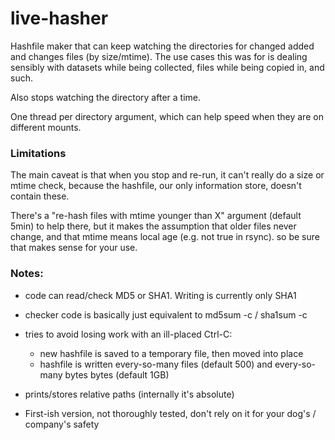 # live-hasher

Hashfile maker that can keep watching the directories for changed added and changes files (by size/mtime). 
The use cases this was for is dealing sensibly with datasets while being collected, files while being copied in, and such.


Also stops watching the directory after a time.

One thread per directory argument, which can help speed when they are on different mounts.


### Limitations
                                                                                                               
The main caveat is that when you stop and re-run, it can't really do a size or mtime check,
because the hashfile, our only information store, doesn't contain these.

There's a "re-hash files with mtime younger than X" argument (default 5min) to help there, 
but it makes the assumption that older files never change, and that mtime means local age (e.g. not true in rsync).
so be sure that makes sense for your use.


### Notes:
* code can read/check MD5 or SHA1. Writing is currently only SHA1

* checker code is basically just equivalent to md5sum -c / sha1sum -c

* tries to avoid losing work with an ill-placed Ctrl-C:
  * new hashfile is saved to a temporary file, then moved into place
  * hashfile is written every-so-many files (default 500) and every-so-many bytes bytes (default 1GB)

* prints/stores relative paths  (internally it's absolute)

* First-ish version, not thoroughly tested, don't rely on it for your dog's / company's safety
